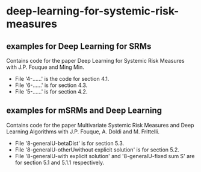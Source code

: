 # deep-learning-for-systemic-risk-measures

## examples for Deep Learning for SRMs
Contains code for the paper Deep Learning for Systemic Risk Measures with J.P. Fouque and Ming Min.

 - File '4-......' is the code for section 4.1.
 - File '6-......' is for section 4.3.
 - File '5-......' is for section 4.2.

## examples for mSRMs and Deep Learning
Contains code for the paper Multivariate Systemic Risk Measures and Deep Learning Algorithms with J.P. Fouque, A. Doldi and M. Frittelli.

 - File '8-generalU-betaDist' is for section 5.3.
 - File '8-generalU-otherUwithout explicit solution' is for section 5.2.
 - File '8-generalU-with explicit solution' and '8-generalU-fixed sum S' are for section 5.1 and 5.1.1 respectively. 
